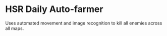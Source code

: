 # HSR Daily Auto-farmer

Uses automated movement and image recognition to kill all enemies across all maps.
